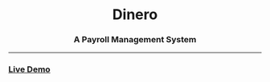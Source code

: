 <div align="center">
<h1>Dinero</h1>
<h3>A Payroll Management System</h3> 
</div>
<hr>
<h3><a href="https://dinero-dbms.herokuapp.com">Live Demo</a></h3>

